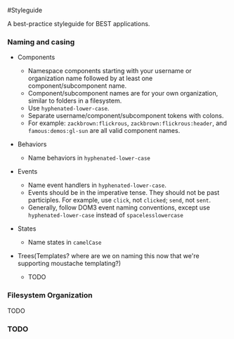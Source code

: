 #Styleguide

A best-practice styleguide for BEST applications.

### Naming and casing

* Components
  * Namespace components starting with your username or organization name followed by at least one component/subcomponent name.
  * Component/subcomponent names are for your own organization, similar to folders in a filesystem.
  * Use `hyphenated-lower-case`.
  * Separate username/component/subcomponent tokens with colons.
  * For example: `zackbrown:flickrous`, `zackbrown:flickrous:header`, and `famous:demos:gl-sun` are all valid component names.

* Behaviors
  * Name behaviors in `hyphenated-lower-case`

* Events
  * Name event handlers in `hyphenated-lower-case`.
  * Events should be in the imperative tense.  They should not be past participles.  For example, use `click`, not `clicked`; `send`, not `sent`.
  * Generally, follow DOM3 event naming conventions, except use `hyphenated-lower-case` instead of `spacelesslowercase`

* States
  * Name states in `camelCase`

* Trees(Templates?  where are we on naming this now that we're supporting moustache templating?)
  * TODO

### Filesystem Organization

TODO

### TODO